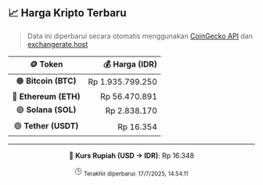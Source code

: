 

<!-- HARGA_KRIPTO -->
## 📈 Harga Kripto Terbaru

> Data ini diperbarui secara otomatis menggunakan [CoinGecko API](https://www.coingecko.com/) dan [exchangerate.host](https://exchangerate.host/)

<div align="center">

| 🪙 Token | 💰 Harga (IDR) |
|:------:|---------------:|
| 🟠 **Bitcoin (BTC)**   | Rp 1.935.799.250 |
| 🔵 **Ethereum (ETH)**  | Rp 56.470.891 |
| 🟣 **Solana (SOL)**    | Rp 2.838.170 |
| 🟢 **Tether (USDT)**   | Rp 16.354 |

---

💱 **Kurs Rupiah (USD → IDR)**: Rp 16.348

🕒 <sub>Terakhir diperbarui: 17/7/2025, 14.54.11</sub>

</div>
<!-- /HARGA_KRIPTO -->
